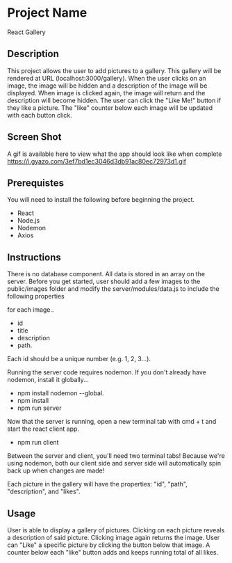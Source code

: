 # Project Name

React Gallery

## Description

This project allows the user to add pictures to a gallery. This gallery will be rendered at URL (localhost:3000/gallery). When the user clicks on an image, the image will be hidden and a description of the image will be displayed. When image is clicked again, the image will return and the description will become hidden. The user can click the "Like Me!" button if they like a picture. The "like" counter below each image will be updated with each button click.

## Screen Shot

A gif is available here to view what the app should look like when complete
https://i.gyazo.com/3ef7bd1ec3046d3db91ac80ec72973d1.gif

## Prerequistes

You will need to install the following before beginning the project.

- React
- Node.js
- Nodemon
- Axios

## Instructions

There is no database component. All data is stored in an array on the server. Before you get started, user should add a few images to the public/images folder and modify the server/modules/data.js to include the following properties

for each image..

- id
- title
- description
- path.

Each id should be a unique number (e.g. 1, 2, 3...).

Running the server code requires nodemon. If you don't already have nodemon, install it globally...

- npm install nodemon --global.
- npm install
- npm run server

Now that the server is running, open a new terminal tab with cmd + t and start the react client app.

- npm run client

Between the server and client, you'll need two terminal tabs! Because we're using nodemon, both our client side and server side will automatically spin back up when changes are made!

Each picture in the gallery will have the properties: "id", "path", "description", and "likes".

## Usage

User is able to display a gallery of pictures. Clicking on each picture reveals a description of said picture. Clicking image again returns the image. User can "Like" a specific picture by clicking the button below that image. A counter below each "like" button adds and keeps running total of all likes.
